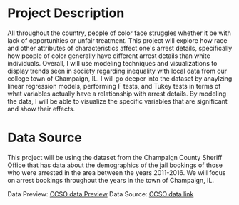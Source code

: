 # Project Description
All throughout the country, people of color face struggles whether it be with lack of opportunities or unfair treatment. This project will explore how race and other attributes of characteristics affect one's arrest details, specifically how people of color generally have different arrest details than white individuals. Overall, I will use modeling techniques and visualizations to display trends seen in society regarding inequality with local data from our college town of Champaign, IL. I will go deeper into the dataset by anaylzing linear regression models, performing F tests, and Tukey tests in terms of what variables actually have a relationship with arrest details. By modeling the data, I will be able to visualize the specific variables that are significant and show their effects.

# Data Source
This project will be using the dataset from the Champaign County Sheriff Office that has data about the demographics of the jail bookings of those who were arrested in the area between the years 2011-2016. We will focus on arrest bookings throughout the years in the town of Champaign, IL.

Data Preview: [CCSO data Preview](https://uofi.app.box.com/s/9elozjsg99bgcb7gb546wlfr3r2gc9b7)
Data Source: [CCSO data link](https://urldefense.com/v3/__https://uofi.box.com/shared/static/9elozjsg99bgcb7gb546wlfr3r2gc9b7.csv__;!!DZ3fjg!qne6EGT2quooBkl5yefW0Q7-9ahvQK16VabWd7V9ijMdaIbnYzNYU_bir-Vz4RLl8a0$)
